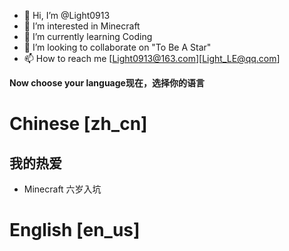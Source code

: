 - 👋 Hi, I’m @Light0913
- 👀 I’m interested in Minecraft
- 🌱 I’m currently learning Coding
- 💞️ I’m looking to collaborate on "To Be A Star"
- 📫 How to reach me [Light0913@163.com][Light_LE@qq.com]

**Now choose your language现在，选择你的语言**

# Chinese [zh_cn]

## 我的热爱

- Minecraft
  六岁入坑

# English [en_us]

<!---
Light0913/Light0913 is a ✨ special ✨ repository because its `README.md` (this file) appears on your GitHub profile.
You can click the Preview link to take a look at your changes.
--->
